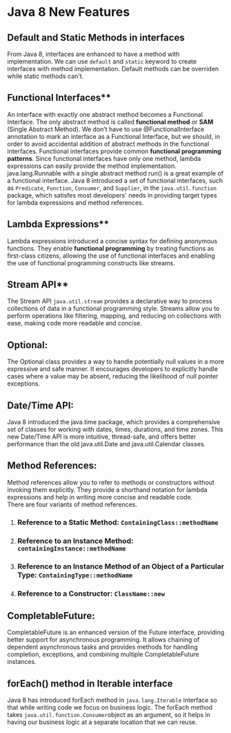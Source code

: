 # Java 8 New Features

## Default and Static Methods in interfaces
From Java 8, interfaces are enhanced to have a method with implementation. We can use `default` and `static` keyword to create interfaces with method implementation. Default methods can be overriden while static methods can't.

## Functional Interfaces**
An interface with exactly one abstract method becomes a Functional Interface. The only abstract method is called **functional method** or  **SAM** (Single Abstract Method). We don’t have to use @FunctionalInterface annotation to mark an interface as a Functional Interface, but we should, in order to avoid accidental addition of abstract methods in the functional interfaces. Functional interfaces provide common **functional programming patterns**. Since functional interfaces have only one method, lambda expressions can easily provide the method implementation.
java.lang.Runnable with a single abstract method run() is a great example of a functional interface.
Java 8 introduced a set of functional interfaces, such as `Predicate`, `Function`, `Consumer`, and `Supplier`, in the `java.util.function` package, which satisfes most developers' needs in providing target types for lambda expressions and method references.

## Lambda Expressions**
Lambda expressions introduced a concise syntax for defining anonymous functions. They enable **functional programming** by treating functions as first-class citizens, allowing the use of functional interfaces and enabling the use of functional programming constructs like streams.
    
## Stream API**
The Stream API `java.util.stream` provides a declarative way to process collections of data in a functional programming style. Streams allow you to perform operations like filtering, mapping, and reducing on collections with ease, making code more readable and concise.
    
## Optional:
The Optional class provides a way to handle potentially null values in a more expressive and safe manner. It encourages developers to explicitly handle cases where a value may be absent, reducing the likelihood of null pointer exceptions.
    
## Date/Time API:
Java 8 introduced the java.time package, which provides a comprehensive set of classes for working with dates, times, durations, and time zones. This new Date/Time API is more intuitive, thread-safe, and offers better performance than the old java.util.Date and java.util.Calendar classes.
    
## Method References: 
Method references allow you to refer to methods or constructors without invoking them explicitly. They provide a shorthand notation for lambda expressions and help in writing more concise and readable code.   
There are four variants of method references.

 1. ### Reference to a Static Method: `ContainingClass::methodName`
 2. ### Reference to an Instance Method: `containingInstance::methodName`
 3. ### Reference to an Instance Method of an Object of a Particular Type: `ContainingType::methodName`
 4. ### Reference to a Constructor: `ClassName::new`

    
## CompletableFuture: 
CompletableFuture is an enhanced version of the Future interface, providing better support for asynchronous programming. It allows chaining of dependent asynchronous tasks and provides methods for handling completion, exceptions, and combining multiple CompletableFuture instances.

## forEach() method in Iterable interface
Java 8 has introduced forEach method in `java.lang.Iterable` interface so that while writing code we focus on business logic. The forEach method takes `java.util.function.Consumer`object as an argument, so it helps in having our business logic at a separate location that we can reuse.
<!--stackedit_data:
eyJoaXN0b3J5IjpbLTEwNTY2OTQ2MTgsLTc0NjgyOTUxOCwtNj
k3MTMzMzQ1LC0xNzQ4MzA4ODQsLTE1NTM2NDM0OTAsNDUxOTE4
NDgwLC0xMjMzMjg5NjUsLTIzOTAyMDIyOSwxMDU4NzE1NTk1LD
MyNDM0MjE0MSw3ODU3NjQ5MywtMTcwMzYyNTA1MSwzMzU3ODkz
LC0xMTYzNzY1NzE3LC0xMzg5MDczMTk1LDg1MTc0NzQwMCwtMT
gxNDAyMzU2LC0xNzAyMTY1OTM5LDIwOTMxMDY2MjcsMTkwMDEw
ODY5MV19
-->